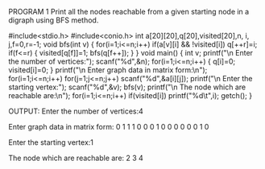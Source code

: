 PROGRAM 1
Print all the nodes reachable from a given starting node in a digraph using BFS method.


#include<stdio.h>
#include<conio.h>
int a[20][20],q[20],visited[20],n, i, j,f=0,r=-1;
void bfs(int v)
{
for(i=1;i<=n;i++)
if(a[v][i] && !visited[i])
q[++r]=i;
if(f<=r)
{
visited[q[f]]=1;
bfs(q[f++]);
}
}
void main()
{
int v;
printf("\n Enter the number of vertices:"); scanf("%d",&n);
for(i=1;i<=n;i++)
{
q[i]=0;
visited[i]=0;
}
printf("\n Enter graph data in matrix form:\n");
for(i=1;i<=n;i++)
for(j=1;j<=n;j++)
scanf("%d",&a[i][j]);
printf("\n Enter the starting vertex:"); scanf("%d",&v);
bfs(v);
printf("\n The node which are reachable are:\n");
for(i=1;i<=n;i++)
if(visited[i])
printf("%d\t",i); getch();
}

OUTPUT:
Enter the number of vertices:4

 Enter graph data in matrix form:
0 1 1 1
0 0 0 1
0 0 0 0
0 0 1 0

 Enter the starting vertex:1

 The node which are reachable are:
2       3       4
